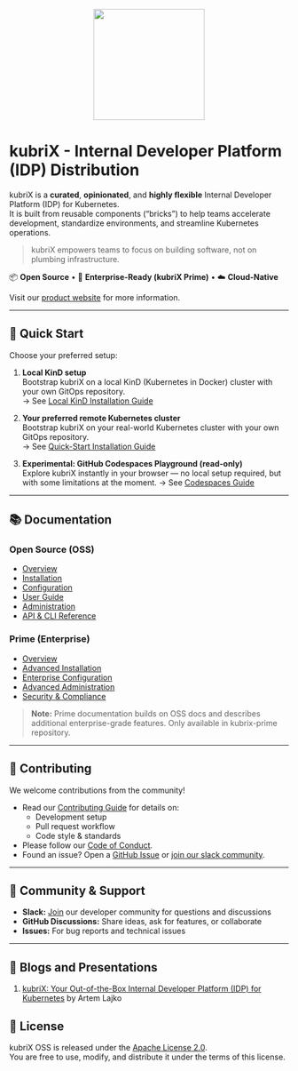 <p align="center">
   <img src="https://github.com/user-attachments/assets/58af160d-92d5-4786-8f1d-f901582500ad" width="200px">
</p>

# kubriX - Internal Developer Platform (IDP) Distribution

kubriX is a **curated**, **opinionated**, and **highly flexible** Internal Developer Platform (IDP)
for Kubernetes.  
It is built from reusable components (“bricks”) to help teams accelerate development, standardize environments, and streamline Kubernetes operations.

> kubriX empowers teams to focus on building software, not on plumbing infrastructure.

📦 **Open Source** • 🏢 **Enterprise-Ready (kubriX Prime)** • ☁️ **Cloud-Native**

Visit our [product website](https://kubriX.io) for more information.

---

## 🚀 Quick Start

Choose your preferred setup:

1. **Local KinD setup**  
   Bootstrap kubriX on a local KinD (Kubernetes in Docker) cluster with your own GitOps repository.  
   → See [Local KinD Installation Guide](docs/oss/installation/kind.md)

2. **Your preferred remote Kubernetes cluster**  
   Bootstrap kubriX on your real-world Kubernetes cluster with your own GitOps repository.  
   → See [Quick-Start Installation Guide](docs/oss/installation/quick-start-kubernetes.md)

3. **Experimental: GitHub Codespaces Playground (read-only)**  
   Explore kubriX instantly in your browser — no local setup required, but with some limitations at the moment.
   → See [Codespaces Guide](docs/oss/installation/codespaces.md)
---

## 📚 Documentation

### Open Source (OSS)
- [Overview](docs/oss/overview.md)
- [Installation](docs/oss/installation/installation.md)
- [Configuration](docs/oss/configuration/configuration.md)
- [User Guide](docs/oss/user-guide/)
- [Administration](docs/oss/admin-guide/)
- [API & CLI Reference](docs/oss/api-cli-reference.md)

### Prime (Enterprise)
- [Overview](docs/prime/overview.md)
- [Advanced Installation](docs/prime/installation/)
- [Enterprise Configuration](docs/prime/configuration/)
- [Advanced Administration](docs/prime/admin-guide/)
- [Security & Compliance](docs/prime/security-compliance.md)

> **Note:** Prime documentation builds on OSS docs and describes additional enterprise-grade features. Only available in kubrix-prime repository.

---

## 🤝 Contributing

We welcome contributions from the community!

- Read our [Contributing Guide](CONTRIBUTING.md) for details on:
  - Development setup
  - Pull request workflow
  - Code style & standards
- Please follow our [Code of Conduct](CODE_OF_CONDUCT.md).
- Found an issue? Open a [GitHub Issue](https://github.com/suxess-it/kubriX/issues) or [join our slack community](https://join.slack.com/t/kubrix-platform/shared_invite/zt-2rc1yty2f-VTT3GOzUvo_k5hrgKbppKQ).

---

## 💬 Community & Support

- **Slack:** [Join](https://join.slack.com/t/kubrix-platform/shared_invite/zt-2rc1yty2f-VTT3GOzUvo_k5hrgKbppKQ) our developer community for questions and discussions  
- **GitHub Discussions:** Share ideas, ask for features, or collaborate
- **Issues:** For bug reports and technical issues

---

## 🎤 Blogs and Presentations

1. [kubriX: Your Out-of-the-Box Internal Developer Platform (IDP) for Kubernetes](https://itnext.io/kubrix-your-out-of-the-box-internal-developer-platform-idp-for-kubernetes-ba4c2671e6d1) by Artem Lajko


## 📄 License

kubriX OSS is released under the [Apache License 2.0](LICENSE).  
You are free to use, modify, and distribute it under the terms of this license.








